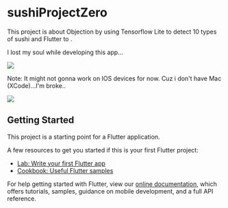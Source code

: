 # sushiProjectZero

This project is about Objection by using Tensorflow Lite to detect 10 types of sushi and Flutter to .

I lost my soul while developing this app...

<img src="https://media.giphy.com/media/zOvBKUUEERdNm/giphy.gif"  />

Note: It might not gonna work on IOS devices for now. Cuz i don't have Mac (XCode)...I'm broke..

<img src="https://media.giphy.com/media/7TH12SPk3NNug/giphy.gif"  />


## Getting Started

This project is a starting point for a Flutter application.

A few resources to get you started if this is your first Flutter project:


- [Lab: Write your first Flutter app](https://flutter.dev/docs/get-started/codelab)
- [Cookbook: Useful Flutter samples](https://flutter.dev/docs/cookbook)

For help getting started with Flutter, view our
[online documentation](https://flutter.dev/docs), which offers tutorials,
samples, guidance on mobile development, and a full API reference.
